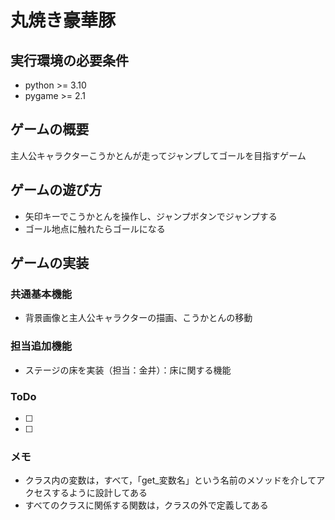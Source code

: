# 丸焼き豪華豚

## 実行環境の必要条件
* python >= 3.10
* pygame >= 2.1

## ゲームの概要
主人公キャラクターこうかとんが走ってジャンプしてゴールを目指すゲーム

## ゲームの遊び方
* 矢印キーでこうかとんを操作し、ジャンプボタンでジャンプする
* ゴール地点に触れたらゴールになる

## ゲームの実装
### 共通基本機能
* 背景画像と主人公キャラクターの描画、こうかとんの移動

### 担当追加機能
* ステージの床を実装（担当：金井）：床に関する機能

### ToDo
- [ ] 
- [ ] 

### メモ
* クラス内の変数は，すべて，「get_変数名」という名前のメソッドを介してアクセスするように設計してある
* すべてのクラスに関係する関数は，クラスの外で定義してある
